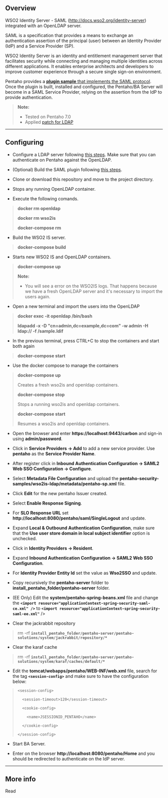 Overview
-------------

WSO2 Identity Server - SAML (http://docs.wso2.org/identity-server) integrated with an OpenLDAP server.

SAML is a specification that provides a means to exchange an authentication assertion of the principal (user) between an Identity Provider (IdP) and a Service Provider (SP). 

WSO2 Identity Server is an identity and entitlement management server that facilitates security while connecting and managing multiple identities across different applications. It enables enterprise architects and developers to improve customer experience through a secure single sign-on environment.

Pentaho provides a [**plugin sample** that implements the SAML protocol](https://github.com/pentaho/pentaho-engineering-samples/tree/7.0/Samples%20for%20Extending%20Pentaho/Reference%20Implementations/Security/SAML%202.0). Once the plugin is built, installed and configured, the Pentaho/BA Server will become in a SAML Service Provider, relying on the assertion from the IdP to provide authentication.

> **Note:**
>
> - Tested on Pentaho 7.0
> - Applied [patch for LDAP](http://jira.pentaho.com/browse/BISERVER-13491)

----------

Configuring
-------------

- Configure a LDAP server following [this steps](https://github.com/kleysonr/docker-openldap). Make sure that you can authenticate on Pentaho against the OpenLDAP.

- (Optional) Build the SAML plugin following [this steps](https://github.com/pentaho/pentaho-engineering-samples/tree/7.0/Samples%20for%20Extending%20Pentaho/Reference%20Implementations/Security/SAML%202.0).

- Clone or download this repository and move to the project directory.

- Stops any running OpenLDAP container.

- Execute the following comands.
> **docker rm openldap**
>
> **docker rm wso2is**
>
> **docker-compose rm**

- Build the WSO2 IS server.
> **docker-compose build**

- Starts new WSO2 IS and OpenLDAP containers.
> **docker-compose up**
> 
> **Note:**
>
> - You will see a error on the WSO2IS logs. That happens because we have a fresh OpenLDAP server and it's necessary to import the users again.

- Open a new terminal and import the users into the OpenLDAP
> **docker exec -it openldap /bin/bash**
>
> **ldapadd -x -D "cn=admin,dc=example,dc=com" -w admin -H ldap:// -f /sample.ldif**

- In the previous terminal, press CTRL+C to stop the containers and start both again
> **docker-compose start**

- Use the docker compose to manage the containers
> **docker-compose up**
>
>Creates a fresh wso2is and openldap containers.
> 
> **docker-compose stop**
>
>Stops a running wso2is and openldap containers.
>
> **docker-compose start**
>
>Resumes a wso2is and openldap containers.

-  Open the browser and enter **https://localhost:9443/carbon** and sign-in using **admin/password**.

-  Click in **Service Providers -> Add** to add a new service provider. Use **pentaho** as the **Service Provider Name**.

-  After register click in **Inbound Authentication Configuration -> SAML2 Web SSO Configuration -> Configure**.

-  Select **Metadata File Configuration** and upload the **pentaho-security-samples/wso2is-ldap/metadata/pentaho-sp.xml** file.

-  Click **Edit** for the new pentaho Issuer created.

-  Select **Enable Response Signing**.

-  For **SLO Response URL** set **http://localhost:8080/pentaho/saml/SingleLogout** and update.

-  Expand **Local & Outbound Authentication Configuration**, make sure that the **Use user store domain in local subject identifier** option is unchecked.

-  Click in **Identity Providers -> Resident**.

-  Expand **Inbound Authentication Configuration -> SAML2 Web SSO Configuration**.

-  For **Identity Provider Entity Id** set the value as **Wso2SSO** and update.

-  Copy recursively the **pentaho-server** folder to **install_pentaho_folder/pentaho-server** folder.

- (EE Only) Edit the **system/pentaho-spring-beans.xml** file and change the **``<import resource="applicationContext-spring-security-saml-ce.xml" />``** to **``<import resource="applicationContext-spring-security-saml-ee.xml"``** />

- Clear the jackrabbit repository
> rm -rf **``install_pentaho_folder/pentaho-server/pentaho-solutions/system/jackrabbit/repository/*``**

- Clear the karaf cache
> rm -rf **``install_pentaho_folder/pentaho-server/pentaho-solutions/system/karaf/caches/default/*``**

- Edit the **tomcat/webapps/pentaho/WEB-INF/web.xml** file, search for the tag **``<session-config>``** and make sure to have the configuration below:
> ``<session-config>``
>
> ``  <session-timeout>120</session-timeout>``
>
> ``  <cookie-config>``
>
> ``    <name>JSESSIONID_PENTAHO</name>``
>
> ``  </cookie-config>``
>  
> ``</session-config>``

- Start BA Server.

- Enter on the browser **http://localhost:8080/pentaho/Home** and you should be redirected to authenticate on the IdP server.

----------

More info
-------------

Read 
